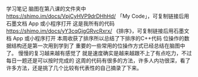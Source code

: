 学习笔记
脑图在第八课的文件夹中
https://shimo.im/docs/VpjCyHVP9drDHhHd/ 「My Code」，可复制链接后用石墨文档 App 或小程序打开  这是我所有的代码
https://shimo.im/docs/yY3cqGjgGRvcRxrx/ 《排序》，可复制链接后用石墨文档 App 或小程序打开   本周收获了排序所以总结了下排序的C++代码
位操作的数据结构还是第一次用到学到了 重要的一些常用的位操作方式已经总结在脑图中了。
慢慢的复习越来越有感觉了 就是速度确实是越来越跟不上了有点吃力，不过每日一题还是可以按时完成的
这周的代码有很多的方法，许多人内功很深，看了许多方法，还是挑了几个比较有代表性的自己摘录了下来。